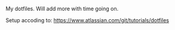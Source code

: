 My dotfiles. Will add more with time going on.

Setup accoding to:
https://www.atlassian.com/git/tutorials/dotfiles
